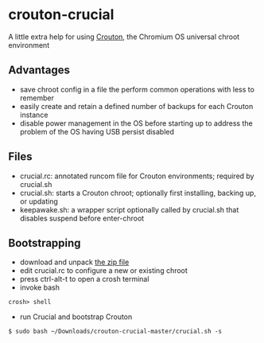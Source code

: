 # crouton-crucial

A little extra help for using [Crouton](https://github.com/dnschneid/crouton), the Chromium OS universal chroot environment

## Advantages
* save chroot config in a file the perform common operations with less to remember
* easily create and retain a defined number of backups for each Crouton instance
* disable power management in the OS before starting up to address the problem of the OS having USB persist disabled

## Files
* crucial.rc: annotated runcom file for Crouton environments; required by crucial.sh
* crucial.sh: starts a Crouton chroot; optionally first installing, backing up, or updating
* keepawake.sh: a wrapper script optionally called by crucial.sh that disables suspend before enter-chroot

## Bootstrapping
* download and unpack [the zip file](https://github.com/qrkourier/crouton-crucial/archive/master.zip)
* edit crucial.rc to configure a new or existing chroot
* press ctrl-alt-t to open a crosh terminal
* invoke bash
```
crosh> shell
```
* run Crucial and bootstrap Crouton
```
$ sudo bash ~/Downloads/crouton-crucial-master/crucial.sh -s
```

